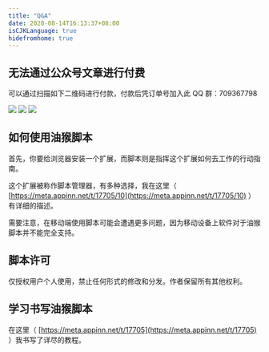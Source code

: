 ```yaml
---
title: "Q&A"
date: 2020-08-14T16:13:37+08:00
isCJKLanguage: true
hidefromhome: true
---
```


## 无法通过公众号文章进行付费

可以通过扫描如下二维码进行付款，付款后凭订单号加入此 QQ 群：709367798

![](https://i.v2ex.co/8j8Z1r49.jpeg)
![](https://i.v2ex.co/LOMe8IP3.jpeg)
![](https://i.v2ex.co/RM2UbyBL.jpeg)

## 如何使用油猴脚本

首先，你要给浏览器安装一个扩展，而脚本则是指挥这个扩展如何去工作的行动指南。

这个扩展被称作脚本管理器，有多种选择，我在这里（ [https://meta.appinn.net/t/17705/10](https://meta.appinn.net/t/17705/10) ）有详细的描述。

需要注意，在移动端使用脚本可能会遭遇更多问题，因为移动设备上软件对于油猴脚本并不能完全支持。

## 脚本许可

仅授权用户个人使用，禁止任何形式的修改和分发。作者保留所有其他权利。

## 学习书写油猴脚本

在这里（ [https://meta.appinn.net/t/17705](https://meta.appinn.net/t/17705) ）我书写了详尽的教程。